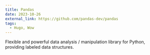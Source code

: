 ```yaml
---
title: Pandas
date: 2023-10-26
external_link: https://github.com/pandas-dev/pandas
tags:
  - Hugo, Wow
---
```


Flexible and powerful data analysis / manipulation library for Python, providing labeled data structures.

<!--more-->
